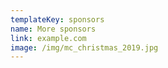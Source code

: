 ```yaml
---
templateKey: sponsors
name: More sponsors
link: example.com
image: /img/mc_christmas_2019.jpg
---
```


